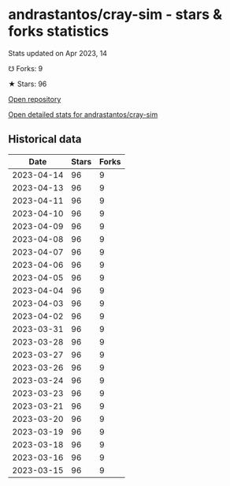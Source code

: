 # andrastantos/cray-sim - stars & forks statistics

Stats updated on Apr 2023, 14

☋ Forks: 9

★ Stars: 96

[Open repository](https://github.com/andrastantos/cray-sim)

[Open detailed stats for andrastantos/cray-sim](https://reviewgithub.com/rep/andrastantos/cray-sim)

## Historical data
| Date | Stars | Forks |
|------|-------|-------|
| 2023-04-14 | 96 | 9 | 
| 2023-04-13 | 96 | 9 | 
| 2023-04-11 | 96 | 9 | 
| 2023-04-10 | 96 | 9 | 
| 2023-04-09 | 96 | 9 | 
| 2023-04-08 | 96 | 9 | 
| 2023-04-07 | 96 | 9 | 
| 2023-04-06 | 96 | 9 | 
| 2023-04-05 | 96 | 9 | 
| 2023-04-04 | 96 | 9 | 
| 2023-04-03 | 96 | 9 | 
| 2023-04-02 | 96 | 9 | 
| 2023-03-31 | 96 | 9 | 
| 2023-03-28 | 96 | 9 | 
| 2023-03-27 | 96 | 9 | 
| 2023-03-26 | 96 | 9 | 
| 2023-03-24 | 96 | 9 | 
| 2023-03-23 | 96 | 9 | 
| 2023-03-21 | 96 | 9 | 
| 2023-03-20 | 96 | 9 | 
| 2023-03-19 | 96 | 9 | 
| 2023-03-18 | 96 | 9 | 
| 2023-03-16 | 96 | 9 | 
| 2023-03-15 | 96 | 9 | 

